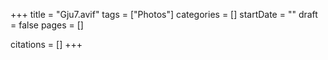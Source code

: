 +++
title = "Gju7.avif"
tags = ["Photos"]
categories = []
startDate = ""
draft = false
pages = []

citations = []
+++
